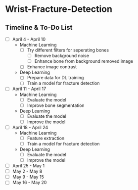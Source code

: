 # Wrist-Fracture-Detection

## Timeline & To-Do List

- [ ] April 4 - April 10
    - Machine Learning
        - [ ] Try different filters for seperating bones
            - [ ] Remove background noise
            - [ ] Enhance bone from background removed image
        - [ ] Enhance image contrast
    - Deep Learning
        - [ ] Prepare data for DL training
        - [ ] Train a model for fracture detection
- [ ] April 11 - April 17
    - Machine Learning
        - [ ] Evaluate the model
        - [ ] Improve bone segmentation
    - Deep Learning
        - [ ] Evaluate the model
        - [ ] Improve the model
- [ ] April 18 - April 24
    - Machine Learning
        - [ ] Feature extraction
        - [ ] Train a model for fracture detection
    - Deep Learning
        - [ ] Evaluate the model
        - [ ] Improve the model
- [ ] April 25 - May 1
- [ ] May 2 - May 8
- [ ] May 9 - May 15
- [ ] May 16 - May 20